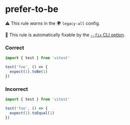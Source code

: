 # prefer-to-be

⚠️ This rule _warns_ in the 🌍 `legacy-all` config.

🔧 This rule is automatically fixable by the [`--fix` CLI option](https://eslint.org/docs/latest/user-guide/command-line-interface#--fix).

<!-- end auto-generated rule header -->

### Correct 

```ts
import { test } from 'vitest'

test('foo', () => {
  expect(1).toBe(1)
})
```

### Incorrect 

```ts
import { test } from 'vitest'

test('foo', () => {
  expect(1).toEqual(1)
})
```
	